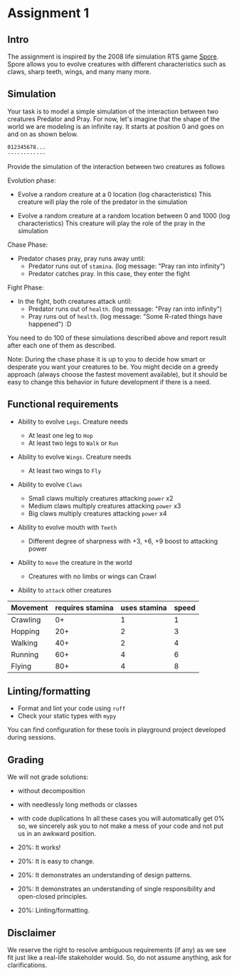 # Assignment 1

## Intro

The assignment is inspired by the 2008 life simulation RTS game [Spore](https://www.spore.com/). Spore allows you to evolve creatures with different characteristics such as claws, sharp teeth, wings, and many many more.

## Simulation

Your task is to model a simple simulation of the interaction between two creatures Predator and Pray. For now, let's imagine that the shape of the world we are modeling is an infinite ray. It starts at position 0 and goes on and on as shown below.

```
012345678...
------------
```

Provide the simulation of the interaction between two creatures as follows

Evolution phase:

- Evolve a random creature at a 0 location (log characteristics)
  This creature will play the role of the predator in the simulation

- Evolve a random creature at a random location between 0 and 1000 (log characteristics)
  This creature will play the role of the pray in the simulation

Chase Phase:

- Predator chases pray, pray runs away until:
  * Predator runs out of `stamina`. (log message: "Pray ran into infinity")
  * Predator catches pray. In this case, they enter the fight

Fight Phase:

- In the fight, both creatures attack until:
  * Predator runs out of `health`. (log message: "Pray ran into infinity")
  * Pray runs out of `health`. (log message: "Some R-rated things have happened") :D

You need to do 100 of these simulations described above and report result after each one of them as described.

Note: During the chase phase it is up to you to decide how smart or desperate you want your creatures to be.
You might decide on a greedy approach (always choose the fastest movement available), but it should be easy to change this
behavior in future development if there is a need.

## Functional requirements

- Ability to evolve `Legs`. Creature needs
  * At least one leg to `Hop`
  * At least two legs to `Walk` or `Run`

- Ability to evolve `Wings`. Creature needs
  * At least two wings to `Fly`

- Ability to evolve `Claws`
  * Small claws multiply creatures attacking `power` x2
  * Medium claws multiply creatures attacking `power` x3
  * Big claws multiply creatures attacking `power` x4

- Ability to evolve mouth with `Teeth`
  * Different degree of sharpness with +3, +6, +9 boost to attacking power

- Ability to `move` the creature in the world
  * Creatures with no limbs or wings can Crawl

- Ability to `attack` other creatures

| Movement | requires stamina | uses stamina | speed |
|----------|------------------|--------------|-------|
| Crawling | 0+               | 1            | 1     |
| Hopping  | 20+              | 2            | 3     |
| Walking  | 40+              | 2            | 4     |
| Running  | 60+              | 4            | 6     |
| Flying   | 80+              | 4            | 8     |

## Linting/formatting

- Format and lint your code using `ruff`
- Check your static types with `mypy`

You can find configuration for these tools in playground project developed during sessions.

## Grading

We will not grade solutions:
  - without decomposition
  - with needlessly long methods or classes
  - with code duplications
In all these cases you will automatically get 0% so, we sincerely ask you to 
not make a mess of your code and not put us in an awkward position.

- 20%: It works!
- 20%: It is easy to change.
- 20%: It demonstrates an understanding of design patterns.
- 20%: It demonstrates an understanding of single responsibility and open-closed principles.
- 20%: Linting/formatting.

## Disclaimer

We reserve the right to resolve ambiguous requirements (if any) as we see fit just like a real-life stakeholder would.
So, do not assume anything, ask for clarifications.